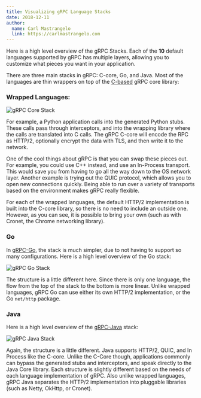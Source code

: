```yaml
---
title: Visualizing gRPC Language Stacks
date: 2018-12-11
author:
  name: Carl Mastrangelo
  link: https://carlmastrangelo.com
---
```


Here is a high level overview of the gRPC Stacks.  Each of the **10** default languages supported by gRPC has multiple layers, allowing you to customize what pieces you want in your application.

<!--more-->

There are three main stacks in gRPC: C-core, Go, and Java.  Most of the languages are thin wrappers on top of the [C-based](https://github.com/grpc/grpc/tree/master/src/core) gRPC core library:

### Wrapped Languages:

![gRPC Core Stack](/img/grpc-core-stack.svg)

For example, a Python application calls into the generated Python stubs.  These calls pass through interceptors, and into the wrapping library where the calls are translated into C calls.  The gRPC C-core will encode the RPC as HTTP/2, optionally encrypt the data with TLS, and then write it to the network.

One of the cool things about gRPC is that you can swap these pieces out.  For example, you could use C++ instead, and use an In-Process transport.  This would save you from having to go all the way down to the OS network layer.   Another example is trying out the QUIC protocol, which allows you to open new connections quickly.  Being able to run over a variety of transports based on the environment makes gRPC really flexible.

For each of the wrapped languages, the default HTTP/2 implementation is built into the C-core library, so there is no need to include an outside one.  However, as you can see, it is possible to bring your own (such as with Cronet, the Chrome networking library).

### Go

In [gRPC-Go](https://github.com/grpc/grpc-go), the stack is much simpler, due to not having to support so many configurations.  Here is a high level overview of the Go stack:

![gRPC Go Stack](/img/grpc-go-stack.svg)

The structure is a little different here.  Since there is only one language, the flow from the top of the stack to the bottom is more linear.  Unlike wrapped languages, gRPC Go can use either its own HTTP/2 implementation, or the Go `net/http` package.

### Java

Here is a high level overview of the [gRPC-Java](https://github.com/grpc/grpc-java) stack:

![gRPC Java Stack](/img/grpc-java-stack.svg)

Again, the structure is a little different.  Java supports HTTP/2, QUIC, and In Process like the C-core.  Unlike the C-Core though, applications commonly can bypass the generated stubs and interceptors, and speak directly to the Java Core library.  Each structure is slightly different based on the needs of each language implementation of gRPC.  Also unlike wrapped languages, gRPC Java separates the HTTP/2 implementation into pluggable libraries (such as Netty, OkHttp, or Cronet). 
